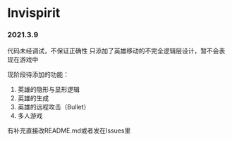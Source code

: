 # Invispirit

### 2021.3.9
代码未经调试，不保证正确性
只添加了英雄移动的不完全逻辑层设计，暂不会表现在游戏中

现阶段待添加的功能：
1. 英雄的隐形与显形逻辑
2. 英雄的生成
3. 英雄的远程攻击（Bullet）
4. 多人游戏

有补充直接改README.md或者发在Issues里
